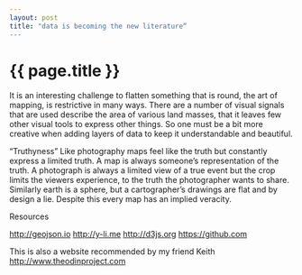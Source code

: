 ```yaml
---
layout: post
title: "data is becoming the new literature“
---
```


{{ page.title }}
================

<p class="meta">


It is an interesting challenge to flatten something that is round, the art of mapping, is restrictive in many ways. There are a number of visual signals that are used describe the area of various land masses, that it leaves few other visual tools to express other things. So one must be a bit more creative when adding layers of data to keep it understandable and beautiful.
 
“Truthyness”
Like photography maps feel like the truth but constantly express a limited truth. A map is always someone’s representation of the truth. A photograph is always a limited view of a true event but the crop limits the viewers experience, to the truth the photographer wants to share. Similarly earth is a sphere, but a cartographer’s drawings are flat and by design a lie. Despite this every map has an implied veracity.
 
Resources
 
http://geojson.io
http://y-li.me
http://d3js.org
https://github.com
 
This is also a website recommended by my friend Keith
http://www.theodinproject.com
 

